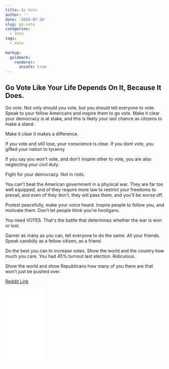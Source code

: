 ```yaml
---
title: Go Vote
author: ''
date: '2020-07-26'
slug: go-vote
categories:
  - Vote
tags:
  - Vote
  
markup:
  goldmark:
    renderer:
      unsafe: true
---
```


## Go Vote Like Your Life Depends On It, Because It Does.

Go vote. Not only should you vote, but you should tell everyone to vote. Speak to your fellow Americans and inspire them to go vote. Make it clear your democracy is at stake, and this is likely your last chance as citizens to make a stand.

Make it clear it makes a difference.

If you vote and still lose, your conscience is clear. If you dont vote, you gifted your nation to tyranny.

If you say you won't vote, and don't inspire other to vote, you are also neglecting your civil duty.

Fight for your democracy. Not in riots.

You can't beat the American government in a physical war. They are far too well equipped, and of they require more law to restrict your freedoms to prevail, and even of they don't, they will pass them, and you'll be worse off.

Protest peacefully, make your voice heard. Inspire people to follow you, and motivate them. Don't let people think you're hooligans.

You need VOTES. That's the battle that determines whether the war is won or lost.

Garner as many as you can, tell everyone to do the same. All your friends. Speak candidly as a fellow citizen, as a friend.

Do the best you can to increase votes. Show the world and the country how much you care. You had 45% turnout last election. Ridiculous.

Show the world and show Republicans how many of you there are that won't just be pushed over.

[Reddit Link](https://www.reddit.com/r/politics/comments/hy4xfi/let_the_countdown_begin_100_days_until_election/fzazfrm?utm_source=share&utm_medium=web2x)


<iframe style="width:120px;height:240px;" marginwidth="0" marginheight="0" scrolling="no" frameborder="0" src="//ws-na.amazon-adsystem.com/widgets/q?ServiceVersion=20070822&OneJS=1&Operation=GetAdHtml&MarketPlace=US&source=ac&ref=qf_sp_asin_til&ad_type=product_link&tracking_id=hatro-20&marketplace=amazon&region=US&placement=B01N6GZW1W&asins=B01N6GZW1W&linkId=b2df5ddfc419142316831136c1f02fa8&show_border=true&link_opens_in_new_window=true&price_color=333333&title_color=0066c0&bg_color=ffffff"></iframe>